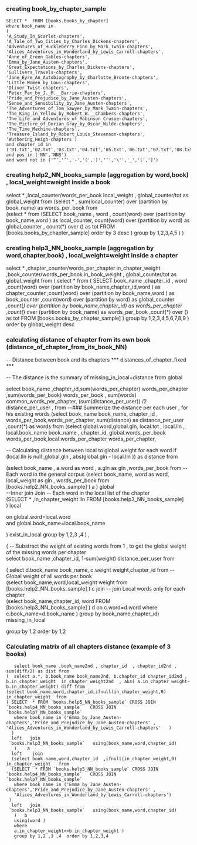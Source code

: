 ### creating book_by_chapter_sample 
```
SELECT *  FROM [books.books_by_chapter] 
where book_name in 
(
'A_Study_In_Scarlet-chapters',
'A_Tale_of_Two_Cities_by_Charles_Dickens-chapters',
'Adventures_of_Huckleberry_Finn_by_Mark_Twain-chapters',
'Alices_Adventures_in_Wonderland_by_Lewis_Carroll-chapters',
'Anne_of_Green_Gables-chapters',
'Emma_by_Jane_Austen-chapters',
'Great_Expectations_by_Charles_Dickens-chapters',
'Gullivers_Travels-chapters',
'Jane_Eyre_An_Autobiography_by_Charlotte_Bronte-chapters',
'Little_Women_by_Loui-chapters',
'Oliver_Twist-chapters',
'Peter_Pan_by_J._M.__Barrie-chapters',
'Pride_and_Prejudice_by_Jane_Austen-chapters',
'Sense_and_Sensibility_by_Jane_Austen-chapters',
'The_Adventures_of_Tom_Sawyer_by_Mark_Twain-chapters',
'The_King_in_Yellow_by_Robert_W.__Chambers-chapters',
'The_Life_and_Adventures_of_Robinson_Crusoe-chapters',
'The_Picture_of_Dorian_Gray_by_Oscar_Wilde-chapters',
'The_Time_Machine-chapters',
'Treasure_Island_by_Robert_Louis_Stevenson-chapters',
'Wuthering_Heigh-chapters') 
and chapter_id in ('01.txt','02.txt','03.txt','04.txt','05.txt','06.txt','07.txt','08.txt','09.txt','10.txt')
and pos in ('NN','NNS') 
and word not in ('“','’','-','(',')','‘','\'','_','[',']')
```

### creating help2_NN_books_sample (aggregation by word,book) , local_weight=weight inside a book

select  * ,local_counter/words_per_book local_weight ,  global_counter/tot as global_weight from 
(select * , sum(local_counter) over (partition by book_name) as words_per_book  from  
(select * from 
(SELECT book_name   , word , count(word)  over (partition by  book_name,word ) as local_counter,  count(word) over (partition by  word) as  global_counter , count(*) over () as tot
 FROM [books.books_by_chapter_sample]   order by 3 desc ) group by 1,2,3,4,5 ) ) 
 
### creating help3_NN_books_sample (aggregation by word,chapter,book) , local_weight=weight inside a chapter

 
select  *    ,chapter_counter/words_per_chapter in_chapter_weight ,book_counter/words_per_book in_book_weight ,  global_counter/tot as global_weight 
from 
(
select * from ( 
SELECT book_name  ,chapter_id , word   
                   ,count(word)  over (partition by  book_name,chapter_id,word ) as chapter_counter
                   ,count(word)  over (partition by  book_name,word ) as book_counter
                   ,count(word)  over (partition by  word) as  global_counter   
                   ,count(*)     over (partition by book_name,chapter_id) as words_per_chapter 
                   ,count(*)     over (partition by book_name) as words_per_book
                   ,count(*)     over () as tot
 FROM [books.books_by_chapter_sample]  )   group by 1,2,3,4,5,6,7,8,9   )    order by global_weight desc 
 
 ### calculating distance of chapter from its own book (distance_of_chapter_from_its_book_NN)   
  
 -- Distance between book and its chapters  *** distances_of_chapter_fixed  ***
  
  -- The distance is the summary of missing_in_local+distance from global

select      book_name ,chapter_id,sum(words_per_chapter) words_per_chapter  ,sum(words_per_book) words_per_book , sum(words) common_words_per_chapter,  (sum(distance_per_user)) /2  distance_per_user ,  from 
--### Summerize the distance per each user , for his existing words 
(select   book_name  book_name,  chapter_id , words_per_book,words_per_chapter, sum(distance) as distance_per_user ,count(*) as words from 
(select   global.word,global.gln, local.tot , local.lln , local.book_name book_name , chapter_id, global.words_per_book words_per_book,local.words_per_chapter words_per_chapter,

-- Calculating distance between local to global weight for each word 
if (local.lln is null  ,global.gln ,  abs(global.gln - local.lln ))    as distance    from 


 (select   book_name , a.word  as word , a.gln as gln  ,words_per_book  from 
--Each word in the general corpus 
 (select   book_name, word   as  word,    local_weight     as gln  , words_per_book   from [books.help2_NN_books_sample]   ) a 
  )  global  
--Inner join 
  Join 
-- Each word in the local list of the chapter   
(SELECT * ,in_chapter_weight            lln FROM [books.help3_NN_books_sample]   
 )  local 

 on   global.word=local.word  
 and  global.book_name=local.book_name 
  
  ) exist_in_local
  group by 1,2,3 ,4
) , 


( 
-- Substract the weight of existing words from 1 , to get the global weight of the missing words per chapter    
   select book_name ,chapter_id, 1-sum(weight) distance_per_user   from  

   ( select d.book_name  book_name, c.weight weight,chapter_id     from 
-- Global weight of all words per book    
   (select book_name,word,local_weight weight   from [books.help2_NN_books_sample]     ) c
     join
--  join Local words only for each chapter    
   (select     book_name,chapter_id, word       FROM [books.help3_NN_books_sample]     )  d 
    on         c.word=d.word
    where      c.book_name=d.book_name 
    ) 
	 group by book_name,chapter_id)  missing_in_local 
	
   group by 1,2  order by 1,2 
   
   ### Calculating matrix of all chapters distance (example of 3 books) 
       select book_name ,book_name2nd , chapter_id  , chapter_id2nd ,  sum(diff/2) as dist from 
    (  select a.*, b.book_name book_name2nd, b.chapter_id chapter_id2nd , b.in_chapter_weight  in_chapter_weight2nd  , abs( a.in_chapter_weight-b.in_chapter_weight) diff from 
    (select book_name,word,chapter_id,ifnull(in_chapter_weight,0)  in_chapter_weight  from 
    ( SELECT  * FROM `books.help5_NN_books_sample` CROSS JOIN `books.help4_NN_books_sample`   CROSS JOIN `books.help7_NN_books_sample` 
       where book_name in ('Emma_by_Jane_Austen-chapters','Pride_and_Prejudice_by_Jane_Austen-chapters' , 'Alices_Adventures_in_Wonderland_by_Lewis_Carroll-chapters'	)  
      )
      left   join 
     `books.help3_NN_books_sample`   using(book_name,word,chapter_id)
       )    a
      left    join 
      (select book_name,word,chapter_id  ,ifnull(in_chapter_weight,0)  in_chapter_weight   from 
      (SELECT  * FROM `books.help5_NN_books_sample` CROSS JOIN `books.help4_NN_books_sample`   CROSS JOIN `books.help7_NN_books_sample` 
       where book_name in ('Emma_by_Jane_Austen-chapters','Pride_and_Prejudice_by_Jane_Austen-chapters' , 
       'Alices_Adventures_in_Wonderland_by_Lewis_Carroll-chapters')  
     )
      left   join 
     `books.help3_NN_books_sample`   using(book_name,word,chapter_id)
       )   b
       using(word ) 
       where  
       a.in_chapter_weight<>b.in_chapter_weight ) 
       group by 1,2 ,3 ,4  order by 1,2,3,4
